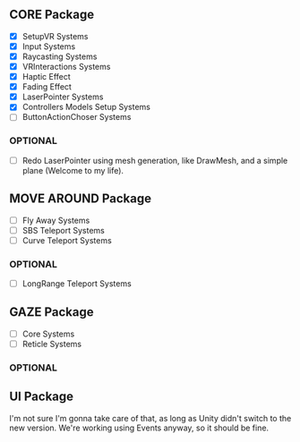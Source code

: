 ## CORE Package
- [x] SetupVR Systems
- [x] Input Systems
- [x] Raycasting Systems
- [x] VRInteractions Systems
- [x] Haptic Effect
- [x] Fading Effect
- [x] LaserPointer Systems
- [x] Controllers Models Setup Systems
- [ ] ButtonActionChoser Systems

### OPTIONAL
- [ ] Redo LaserPointer using mesh generation, like DrawMesh, and a simple plane (Welcome to my life).



## MOVE AROUND Package
- [ ] Fly Away Systems
- [ ] SBS Teleport Systems
- [ ] Curve Teleport Systems

### OPTIONAL
- [ ] LongRange Teleport Systems



## GAZE Package
- [ ] Core Systems
- [ ] Reticle Systems

### OPTIONAL




## UI Package
I'm not sure I'm gonna take care of that, as long as Unity didn't switch to the new version.
We're working using Events anyway, so it should be fine.